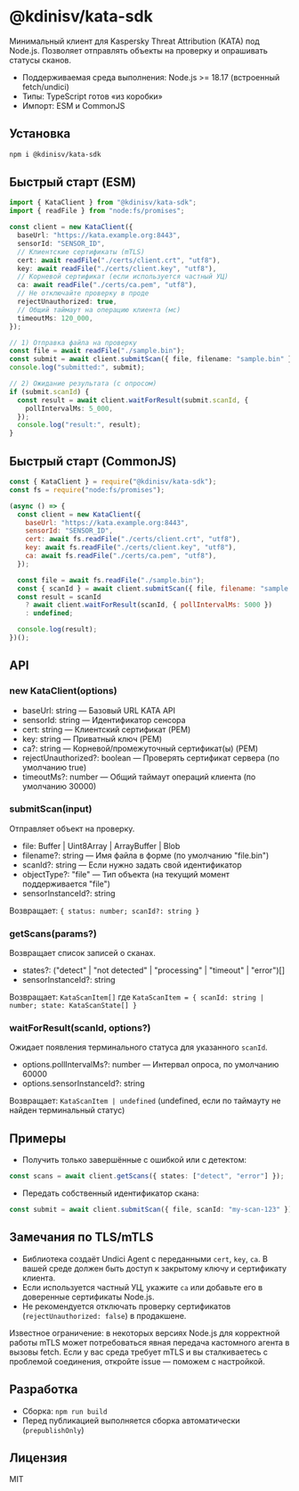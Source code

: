 # @kdinisv/kata-sdk

Минимальный клиент для Kaspersky Threat Attribution (KATA) под Node.js. Позволяет отправлять объекты на проверку и опрашивать статусы сканов.

- Поддерживаемая среда выполнения: Node.js >= 18.17 (встроенный fetch/undici)
- Типы: TypeScript готов «из коробки»
- Импорт: ESM и CommonJS

## Установка

```sh
npm i @kdinisv/kata-sdk
```

## Быстрый старт (ESM)

```ts
import { KataClient } from "@kdinisv/kata-sdk";
import { readFile } from "node:fs/promises";

const client = new KataClient({
  baseUrl: "https://kata.example.org:8443",
  sensorId: "SENSOR_ID",
  // Клиентские сертификаты (mTLS)
  cert: await readFile("./certs/client.crt", "utf8"),
  key: await readFile("./certs/client.key", "utf8"),
  // Корневой сертификат (если используется частный УЦ)
  ca: await readFile("./certs/ca.pem", "utf8"),
  // Не отключайте проверку в проде
  rejectUnauthorized: true,
  // Общий таймаут на операцию клиента (мс)
  timeoutMs: 120_000,
});

// 1) Отправка файла на проверку
const file = await readFile("./sample.bin");
const submit = await client.submitScan({ file, filename: "sample.bin" });
console.log("submitted:", submit);

// 2) Ожидание результата (с опросом)
if (submit.scanId) {
  const result = await client.waitForResult(submit.scanId, {
    pollIntervalMs: 5_000,
  });
  console.log("result:", result);
}
```

## Быстрый старт (CommonJS)

```js
const { KataClient } = require("@kdinisv/kata-sdk");
const fs = require("node:fs/promises");

(async () => {
  const client = new KataClient({
    baseUrl: "https://kata.example.org:8443",
    sensorId: "SENSOR_ID",
    cert: await fs.readFile("./certs/client.crt", "utf8"),
    key: await fs.readFile("./certs/client.key", "utf8"),
    ca: await fs.readFile("./certs/ca.pem", "utf8"),
  });

  const file = await fs.readFile("./sample.bin");
  const { scanId } = await client.submitScan({ file, filename: "sample.bin" });
  const result = scanId
    ? await client.waitForResult(scanId, { pollIntervalMs: 5000 })
    : undefined;

  console.log(result);
})();
```

## API

### new KataClient(options)

- baseUrl: string — Базовый URL KATA API
- sensorId: string — Идентификатор сенсора
- cert: string — Клиентский сертификат (PEM)
- key: string — Приватный ключ (PEM)
- ca?: string — Корневой/промежуточный сертификат(ы) (PEM)
- rejectUnauthorized?: boolean — Проверять сертификат сервера (по умолчанию true)
- timeoutMs?: number — Общий таймаут операций клиента (по умолчанию 30000)

### submitScan(input)

Отправляет объект на проверку.

- file: Buffer | Uint8Array | ArrayBuffer | Blob
- filename?: string — Имя файла в форме (по умолчанию "file.bin")
- scanId?: string — Если нужно задать свой идентификатор
- objectType?: "file" — Тип объекта (на текущий момент поддерживается "file")
- sensorInstanceId?: string

Возвращает: `{ status: number; scanId?: string }`

### getScans(params?)

Возвращает список записей о сканах.

- states?: ("detect" | "not detected" | "processing" | "timeout" | "error")[]
- sensorInstanceId?: string

Возвращает: `KataScanItem[]` где `KataScanItem = { scanId: string | number; state: KataScanState[] }`

### waitForResult(scanId, options?)

Ожидает появления терминального статуса для указанного `scanId`.

- options.pollIntervalMs?: number — Интервал опроса, по умолчанию 60000
- options.sensorInstanceId?: string

Возвращает: `KataScanItem | undefined` (undefined, если по таймауту не найден терминальный статус)

## Примеры

- Получить только завершённые с ошибкой или с детектом:

```ts
const scans = await client.getScans({ states: ["detect", "error"] });
```

- Передать собственный идентификатор скана:

```ts
const submit = await client.submitScan({ file, scanId: "my-scan-123" });
```

## Замечания по TLS/mTLS

- Библиотека создаёт Undici Agent с переданными `cert`, `key`, `ca`. В вашей среде должен быть доступ к закрытому ключу и сертификату клиента.
- Если используется частный УЦ, укажите `ca` или добавьте его в доверенные сертификаты Node.js.
- Не рекомендуется отключать проверку сертификатов (`rejectUnauthorized: false`) в продакшене.

Известное ограничение: в некоторых версиях Node.js для корректной работы mTLS может потребоваться явная передача кастомного агента в вызовы fetch. Если у вас среда требует mTLS и вы сталкиваетесь с проблемой соединения, откройте issue — поможем с настройкой.

## Разработка

- Сборка: `npm run build`
- Перед публикацией выполняется сборка автоматически (`prepublishOnly`)

## Лицензия

MIT
